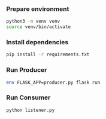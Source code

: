 ### Prepare environment
```bash
python3 -m venv venv
source venv/bin/activate
```

### Install dependencies
```bash
pip install -r requirements.txt
```

### Run Producer
```bash
env FLASK_APP=producer.py flask run
```

### Run Consumer
```bash
python listener.py
```